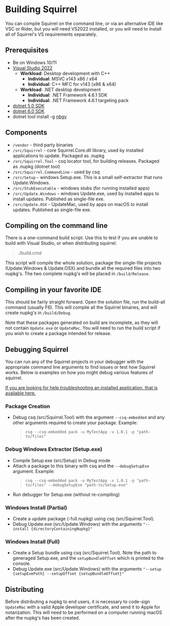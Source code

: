 # Building Squirrel

You can compile Squirrel on the command line, or via an alternative IDE like VSC or Rider, but you will need VS2022 installed, or you will need to install all of Squirrel's VS requirements separately.

## Prerequisites
- Be on Windows 10/11
- [Visual Studio 2022](https://visualstudio.microsoft.com/vs/)
  - **Workload**: Desktop development with C++
    - **Individual**: MSVC v143 x86 / x64
    - **Individual**: C++ MFC for v143 (x86 & x64)
  - **Workload**: .NET desktop development
    - **Individual**: .NET Framework 4.6.1 SDK
    - **Individual**: .NET Framework 4.6.1 targeting pack
- [dotnet 5.0 SDK](https://dotnet.microsoft.com/en-us/download/dotnet/5.0)
- [dotnet 6.0 SDK](https://dotnet.microsoft.com/en-us/download/dotnet/6.0)
- dotnet tool install -g [nbgv](https://github.com/dotnet/Nerdbank.GitVersioning/blob/main/doc/nbgv-cli.md)

## Components
- `/vendor` - third party binaries
- `/src/Squirrel` - core Squirrel.Core.dll library, used by installed applications to update. Packaged as .nupkg
- `/src/Squirrel.Tool` - csq locator tool, for building releases. Packaged as .nupkg (dotnet tool)
- `/src/Squirrel.CommandLine` - used by csq
- `/src/Setup` - windows Setup.exe. This is a small self-extractor that runs Update.Windows.
- `/src/StubExecutable` - windows stubs (for running installed apps)
- `/src/Update.Windows` - windows Update.exe, used by installed apps to install updates. Published as single-file exe.
- `/src/Update.OSX` - UpdateMac, used by apps on macOS to install updates. Published as single-file exe.

## Compiling on the command line

There is a one-command build script. Use this to test if you are unable to build with Visual Studio, or when distributing squirrel.
> ./build.cmd

This script will compile the whole solution, package the single-file projects (Update.Windows & Update.OSX) and bundle all the required files into two nupkg's. The two complete nupkg's will be placed in `/build/Release`.

## Compiling in your favorite IDE

This should be fairly straight forward. Open the solution file, run the build-all command (usually F6). This will compile all the Squirrel binaries, and will create nupkg's in `/build/Debug`. 

Note that these packages generated on build are incomplete, as they will not contain `Update.exe` or `UpdateMac`. You will need to run the build script if you wish to create a package intended for release.

## Debugging Squirrel

You can run any of the Squirrel projects in your debugger with the appropriate command line arguments to find issues or test how Squirrel works. Below is examples on how you might debug various features of squirrel.

[If you are looking for help troubleshooting an installed application, that is available here.](troubleshooting.md)

### Package Creation
- Debug csq (src/Squirrel.Tool) with the argument `--csq-embedded` and any other arguments required to create your package. Example:
  > `csq --csq-embedded pack -u MyTestApp -v 1.0.1 -p "path-to/files"`

### Debug Windows Extractor (Setup.exe)
- Compile Setup.exe (src/Setup) in Debug mode
- Attach a package to this binary with csq and the `--debugSetupExe` argument. Example:
  > `csq --csq-embedded pack -u MyTestApp -v 1.0.1 -p "path-to/files" --debugSetupExe "path-to/Setup.exe"`
- Run debugger for Setup.exe (without re-compiling)

### Windows Install (Partial)

- Create a update package (-full.nupkg) using csq (src/Squirrel.Tool).
- Debug Update.exe (src/Update.Windows) with the arguments `"--install {directoryContainingNupkg}"`

### Windows Install (Full)

- Create a Setup bundle using csq (src/Squirrel.Tool). Note the path to generaged Setup.exe, and the `setupBundleOffset` which is printed to the console.
- Debug Update.exe (src/Update.Windows) with the arguments `"--setup {setupExePath} --setupOffset {setupBundleOffset}"`

## Distributing 

Before distributing a nupkg to end users, it is necessary to code-sign `UpdateMac` with a valid Apple developer certificate, and send it to Apple for notarization. This will need to be performed on a computer running macOS after the nupkg's has been created.
